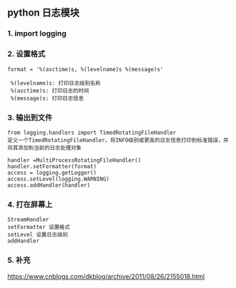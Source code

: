 ## python 日志模块

### 1. import logging

### 2. 设置格式

``` format = '%(asctime)s, %(levelname)s %(message)s' ```
```
 %(levelname)s: 打印日志级别名称
 %(asctime)s: 打印日志的时间
 %(message)s: 打印日志信息
```

### 3. 输出到文件
```
from logging.handlers import TimedRotatingFileHandler
定义一个TimedRotatingFileHandler，将INFO级别或更高的日志信息打印到标准错误，并将其添加到当前的日志处理对象

handler =MultiProcessRotatingFileHandler()
handler.setFormatter(format)
access = logging.getLogger()
access.setLevel(logging.WARNING)
access.addHandler(handler)

```

### 4. 打在屏幕上

```
StreamHandler
setFormatter 设置格式
setLevel 设置日志级别
addHandler
```

### 5. 补充

https://www.cnblogs.com/dkblog/archive/2011/08/26/2155018.html
